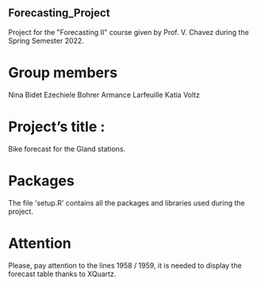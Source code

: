 ## Forecasting_Project

Project for the "Forecasting II" course given by Prof. V. Chavez during the Spring Semester 2022.

# Group members
Nina Bidet
Ezechiele Bohrer
Armance Larfeuille
Katia Voltz

# Project’s title :

Bike forecast for the Gland stations.

# Packages
The file 'setup.R' contains all the packages and libraries used during the project.

# Attention
Please, pay attention to the lines 1958 / 1959, it is needed to display the forecast table thanks to XQuartz.
